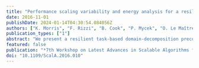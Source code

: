 ```yaml
---
title: "Performance scaling variability and energy analysis for a resilient ULFM-based PDE solver"
date: 2016-11-01
publishDate: 2024-01-14T04:30:54.084056Z
authors: ["K. Morris", "F. Rizzi", "B. Cook", "P. Mycek", "O. Le Maître", "O. Knio", "K. Sargsyan", "K. Dahlgren", "B. Debusschere"]
publication_types: ["1"]
abstract: "We present a resilient task-based domain-decomposition preconditioner for partial differential equations (PDEs) built on top of User Level Fault Mitigation Message Passing Interface (ULFM-MPI). The algorithm reformulates the PDE as a sampling problem, followed by a robust regression-based solution update that is resilient to silent data corruptions (SDCs). We adopt a server-client model where all state information is held by the servers, while clients only serve as computational units. The task-based nature of the algorithm and the capabilities of ULFM complement each other to support missing tasks, making the application resilient to clients failing.We present weak and strong scaling results on Edison, National Energy Research Scientific Computing Center (NERSC), for a nominal and a fault-injected case, showing that even in the presence of faults, scalability tested up to 50k cores is within 90%. We then quantify the variability of weak and strong scaling due to the presence of faults. Finally, we discuss the performance of our application with respect to subdomain size, server/client configuration, and the interplay between energy and resilience."
featured: false
publication: "*7th Workshop on Latest Advances in Scalable Algorithms for Large-Scale Systems (ScalA)*"
doi: "10.1109/ScalA.2016.010"
---
```


